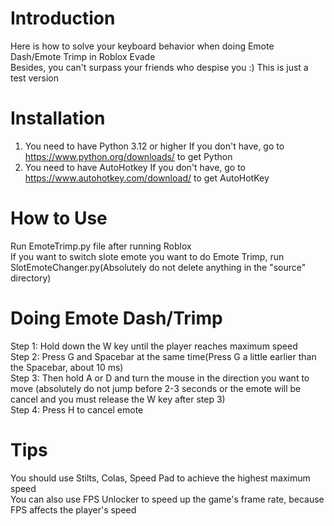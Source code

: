 # Introduction
Here is how to solve your keyboard behavior when doing Emote Dash/Emote Trimp in Roblox Evade                                                                                  
Besides, you can't surpass your friends who despise you :) This is just a test version
# Installation
1. You need to have Python 3.12 or higher                                                                                                                                                 If you don't have, go to https://www.python.org/downloads/ to get Python 
2. You need to have AutoHotkey                                                                                                                                                            If you don't have, go to https://www.autohotkey.com/download/ to get AutoHotKey
# How to Use
Run EmoteTrimp.py file after running Roblox                                                                                                                                          
If you want to switch slote emote you want to do Emote Trimp, run SlotEmoteChanger.py(Absolutely do not delete anything in the "source" directory)
# Doing Emote Dash/Trimp
Step 1: Hold down the W key until the player reaches maximum speed                                                                                                                    
Step 2: Press G and Spacebar at the same time(Press G a little earlier than the Spacebar, about 10 ms)                                                                                
Step 3: Then hold A or D and turn the mouse in the direction you want to move (absolutely do not jump before 2-3 seconds or the emote will be cancel and you must release the W key after step 3)                                                                                                                                                                        
Step 4: Press H to cancel emote
# Tips
You should use Stilts, Colas, Speed Pad to achieve the highest maximum speed                                                                                                          
You can also use FPS Unlocker to speed up the game's frame rate, because FPS affects the player's speed
